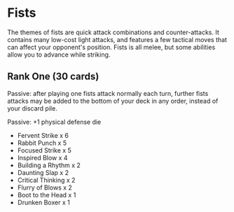 # Fists

The themes of fists are quick attack combinations and counter-attacks. It contains
many low-cost light attacks, and features a few tactical moves that can affect your
opponent's position. Fists is all melee, but some abilities allow you to advance while
striking.

## Rank One (30 cards)

Passive: after playing one fists attack normally each turn, further fists attacks
may be added to the bottom of your deck in any order, instead of your discard pile.

Passive: +1 physical defense die

- Fervent Strike x 6
- Rabbit Punch x 5
- Focused Strike x 5
- Inspired Blow x 4
- Building a Rhythm x 2
- Daunting Slap x 2
- Critical Thinking x 2
- Flurry of Blows x 2
- Boot to the Head x 1
- Drunken Boxer x 1
